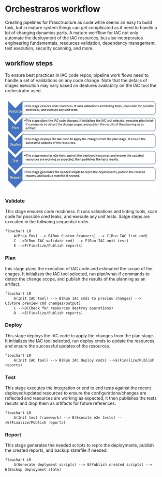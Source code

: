 # Orchestraros workflow
Creating pipelines for Ifrasctructure as code while seems an easy to build task, but in mature system things can get complicated as it need to handle a lot of changing dynamics parts. A mature worfflow for IAC not only automate the deployment of the IAC resources, but also incorporates engineering fundamentals, resources validation, dependency management, test execution, security scanning, and more.

## workflow steps
To ensure best practices in IAC code repos, pipeline work flows need to handle a set of validations on any code change. Note that the details of stages execution may vary based on deatures availablity on the IAC tool the orchestrator used.

![workflow](images/workflow.JPG)


### Validate
This stage ensures code readiness. It runs validations and linting tools, scan code for possible cred leaks, and execute any unit tests. Satge steps are executed in the follwoing sequential order.

```mermaid
flowchart LR
    A(Prep Env) --> B(Run Custom Scanners) --> C(Run IAC lint cmd)
    C -->D(Run IAC validate cmd) --> E(Run IAC unit test)
    E -->F(Finalize/Publish reports)

```

### Plan
this stage plans the execution of IAC code and estimated the scope of the chages. It initializes the IAC tool selected, run plan/what-if commands to detect the change scope, and publish the results of the planning as an artifact.

```mermaid
flowchart LR
    A(Init IAC tool) --> B(Run IAC cmds to preview changes) --> C(Store preview cmd changes/output)
    C -->D(Check for resources destroy operations)
    D -->E(Finalize/Publish reports)
```

### Deploy
This stage deploys the IAC code to apply the changes from the plan stage. It initializes the IAC tool selected, run deploy cmds to update the resources, and ensure the successful updates of the resources.

```mermaid
flowchart LR
    A(Init IAC tool) --> B(Run IAC Deploy cmds) -->E(Finalize/Publish reports)

```


### Test
This stage executes the integration or end to end tests against the recent deployed/updated resources to ensure the configurations/changes are reflected and resources are working as expected, it then publishes the tests results and drop them as artifacts for future references.

```mermaid
flowchart LR
    A(Init test framework) --> B(Execute e2e tests) -->E(Finalize/Publish reports)
```

### Report
This stage generates the needed scripts to repro the deployments, publish the created reports, and backup statefile if needed.

```mermaid
flowchart LR
    A(Generate deplyment scripts) --> B(Publish created scripts) --> E(Backup deployment state)
```
